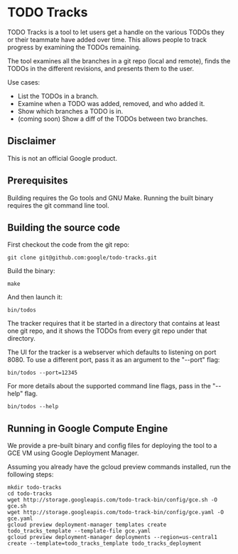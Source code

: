 # TODO Tracks

TODO Tracks is a tool to let users get a handle on the various TODOs they or
their teammate have added over time. This allows people to track progress by
examining the TODOs remaining.

The tool examines all the branches in a git repo (local and remote), finds the TODOs
in the different revisions, and presents them to the user. 

Use cases:

* List the TODOs in a branch.
* Examine when a TODO was added, removed, and who added it.
* Show which branches a TODO is in.
* (coming soon) Show a diff of the TODOs between two branches.

## Disclaimer

This is not an official Google product.

<!--
TODO: Add a getting started section for running from a pre-built binary.
-->

## Prerequisites

Building requires the Go tools and GNU Make. Running the built binary requires the git command line tool.

## Building the source code

First checkout the code from the git repo:

    git clone git@github.com:google/todo-tracks.git

Build the binary:

    make

And then launch it:

    bin/todos

<!--
TODO(ojarjur): Add support for hg repos.
-->
The tracker requires that it be started in a directory that contains at least one git repo, and it shows the TODOs from every git repo under that directory.

The UI for the tracker is a webserver which defaults to listening on port 8080. To use a different port, pass it as an argument to the "--port" flag:

    bin/todos --port=12345

For more details about the supported command line flags, pass in the "--help" flag.

    bin/todos --help

<!--
TODO: Add a section detailing a sample workflow.
-->

## Running in Google Compute Engine

We provide a pre-built binary and config files for deploying the tool to a GCE VM
using Google Deployment Manager.

Assuming you already have the gcloud preview commands installed, run the following steps:

    mkdir todo-tracks
    cd todo-tracks
    wget http://storage.googleapis.com/todo-track-bin/config/gce.sh -O gce.sh
    wget http://storage.googleapis.com/todo-track-bin/config/gce.yaml -O gce.yaml
    gcloud preview deployment-manager templates create todo_tracks_template --template-file gce.yaml
    gcloud preview deployment-manager deployments --region=us-central1 create --template=todo_tracks_template todo_tracks_deployment

